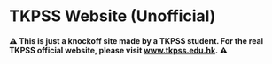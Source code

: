 # TKPSS Website (Unofficial)
#### :warning: This is just a knockoff site made by a TKPSS student. For the real TKPSS official website, please visit www.tkpss.edu.hk. :warning:
